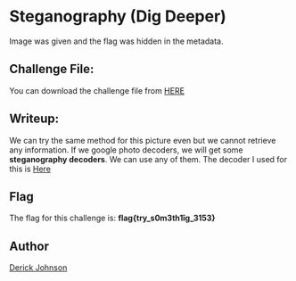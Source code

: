 # Steganography (Dig Deeper)

Image was given and the flag was hidden in the metadata.


##  Challenge File:

You can download the challenge file from [HERE](https://github.com/cybsecsid/MriirsCTF/blob/main/WriteUp/Stegano%202.png)

## Writeup:

We can try the same method for this picture even but we cannot retrieve any information. If we google photo decoders, we will get some **steganography decoders**. We can use any of them. The decoder I used for this is [Here](https://stylesuxx.github.io/steganography/)



## Flag
The flag for this challenge is:
**flag{try_s0m3th1îg_3153}**




## Author
 [Derick Johnson](https://www.linkedin.com/in/derick-m-johnson/)
